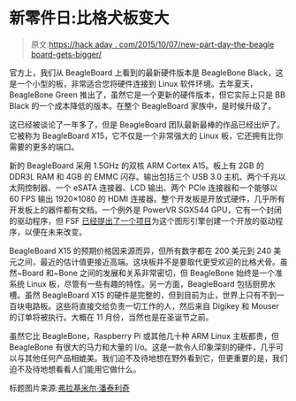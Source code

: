 # 新零件日:比格犬板变大

> 原文:[https://hack aday . com/2015/10/07/new-part-day-the-beagle board-gets-bigger/](https://hackaday.com/2015/10/07/new-part-day-the-beagleboard-gets-bigger/)

官方上，我们从 BeagleBoard 上看到的最新硬件版本是 BeagleBone Black，这是一个小型的板，非常适合您将硬件连接到 Linux 软件环境。去年夏天，BeagleBone Green 推出了，虽然它是一个更新的硬件版本，但它实际上只是 BB Black 的一个成本降低的版本。在整个 BeagleBoard 家族中，是时候升级了。

这已经被谈论了一年多了，但是 BeagleBoard 团队最新最棒的作品已经出炉了。它被称为 BeagleBoard X15，它不仅是一个非常强大的 Linux 板，它还拥有比你需要的更多的端口。

新的 BeagleBoard 采用 1.5GHz 的双核 ARM Cortex A15。板上有 2GB 的 DDR3L RAM 和 4GB 的 EMMC 闪存。输出包括三个 USB 3.0 主机、两个千兆以太网控制器、一个 eSATA 连接器、LCD 输出、两个 PCIe 连接器和一个能够以 60 FPS 输出 1920×1080 的 HDMI 连接器。整个开发板是开放式硬件，几乎所有开发板上的器件都有文档。一个例外是 PowerVR SGX544 GPU，它有一个封闭的驱动程序，但 FSF [已经提出了一个项目](http://powervr.gnu.org.ve/doku.php)为这个图形引擎创建一个开放的驱动程序，以便在未来改变。

BeagleBoard X15 的预期价格因来源而异，但所有数字都在 200 美元到 240 美元之间，最近的估计值更接近高端。这块板并不是要取代更受欢迎的比格犬骨。虽然~Board 和~Bone 之间的发展和关系非常密切，但 BeagleBone 始终是一个准系统 Linux 板，尽管有一些有趣的特性。另一方面，BeagleBoard 包括厨房水槽。虽然 BeagleBoard X15 的硬件是完整的，但到目前为止，世界上只有不到一百块电路板。这些将直接交给负责一切工作的人，然后来自 Digikey 和 Mouser 的订单将被执行。大概在 11 月份，当然也是在圣诞节之前。

虽然它比 BeagleBone，Raspberry Pi 或其他几十种 ARM Linux 主板都贵，但 BeagleBone 有很大的马力和大量的 I/o。这是一款令人印象深刻的硬件，几乎可以与其他任何产品相媲美。我们迫不及待地想在野外看到它，但更重要的是，我们迫不及待地想看看人们能用它做什么。

标题图片来源:[弗拉基米尔·潘泰利奇](https://plus.google.com/+VladimirPantelic/posts/e8v3AbQRqez)